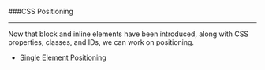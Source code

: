 ###CSS Positioning

-----

Now that block and inline elements have been introduced, along with CSS properties, classes, and IDs, we can work on positioning.

- [Single Element Positioning](single.md)
